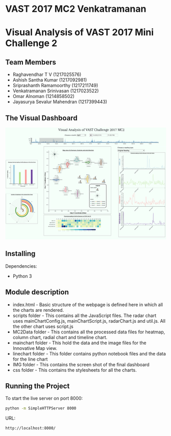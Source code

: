 # VAST 2017 MC2 Venkatramanan

# Visual Analysis of VAST 2017 Mini Challenge 2

## Team Members

- Raghavendhar T V (1217025576)
- Ashish Santha Kumar (1217092981)
- Sriprashanth Ramamoorthy (1217211749)
- Venkatramanan Srinivasan (1217023522)
- Omar Alnoman (1214858502)
- Jayasurya Sevalur Mahendran (1217399443)

## The Visual Dashboard 

![Completed Visual Dashboard - D3](IMG/dashboard.png)

## Installing
Dependencies:
  * Python 3

## Module description

* index.html - Basic structure of the webpage is defined here in which all the charts are rendered.
* scripts folder - This contains all the JavaScript files. The radar chart uses mainChartConfig.js, mainChartScript.js, radarChart.js and util.js. All the other chart uses script.js 
* MC2Data folder - This contains all the processed data files for heatmap, column chart, radial chart and timeline chart.
* mainchart folder - This hold the data and the image files for the Innovative Map view.
* linechart folder - This folder contains python notebook files and the data for the line chart
* IMG folder - This contains the screen shot of the final dashboard
* css folder - This contains the stylesheets for all the charts.

## Running the Project

To start the live server on port 8000:
```sh
python -m SimpleHTTPServer 8000
```

URL:
```sh
http://localhost:8000/
```



